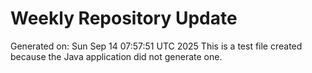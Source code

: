 # Weekly Repository Update
Generated on: Sun Sep 14 07:57:51 UTC 2025
This is a test file created because the Java application did not generate one.
